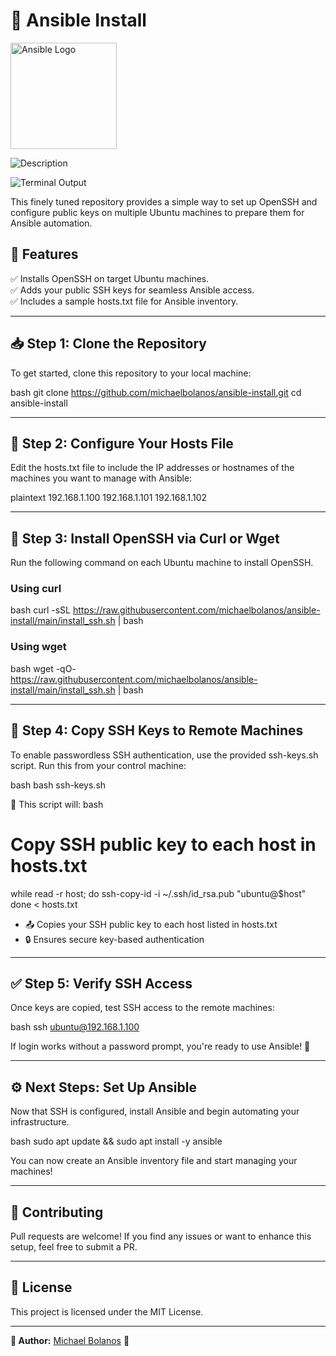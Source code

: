 # 🚀 Ansible Install

<img src="https://upload.wikimedia.org/wikipedia/commons/2/24/Ansible_logo.svg" alt="Ansible Logo" width="170px">

![Description](https://offthegridit.com/wp-content/uploads/2025/01/terminalgif.gif)

<img src="http://offthegridit.com/wp-content/uploads/2025/01/terminalgif.gif" alt="Terminal Output">

This finely tuned repository provides a simple way to set up OpenSSH and configure public keys on multiple Ubuntu machines to prepare them for Ansible automation.

## 🌟 Features
✅ Installs OpenSSH on target Ubuntu machines.  
✅ Adds your public SSH keys for seamless Ansible access.  
✅ Includes a sample hosts.txt file for Ansible inventory.  

---

## 📥 Step 1: Clone the Repository

To get started, clone this repository to your local machine:

bash
git clone https://github.com/michaelbolanos/ansible-install.git
cd ansible-install


---

## 📄 Step 2: Configure Your Hosts File

Edit the hosts.txt file to include the IP addresses or hostnames of the machines you want to manage with Ansible:

plaintext
192.168.1.100
192.168.1.101
192.168.1.102


---

## 🔧 Step 3: Install OpenSSH via Curl or Wget

Run the following command on each Ubuntu machine to install OpenSSH.

### Using curl
bash
curl -sSL https://raw.githubusercontent.com/michaelbolanos/ansible-install/main/install_ssh.sh | bash


### Using wget
bash
wget -qO- https://raw.githubusercontent.com/michaelbolanos/ansible-install/main/install_ssh.sh | bash


---

## 🔑 Step 4: Copy SSH Keys to Remote Machines

To enable passwordless SSH authentication, use the provided ssh-keys.sh script. Run this from your control machine:

bash
bash ssh-keys.sh


📌 This script will:
bash
# Copy SSH public key to each host in hosts.txt
while read -r host; do
    ssh-copy-id -i ~/.ssh/id_rsa.pub "ubuntu@$host"
done < hosts.txt

- 📤 Copies your SSH public key to each host listed in hosts.txt
- 🔒 Ensures secure key-based authentication

---

## ✅ Step 5: Verify SSH Access

Once keys are copied, test SSH access to the remote machines:

bash
ssh ubuntu@192.168.1.100


If login works without a password prompt, you're ready to use Ansible! 🎉

---

## ⚙️ Next Steps: Set Up Ansible

Now that SSH is configured, install Ansible and begin automating your infrastructure.

bash
sudo apt update && sudo apt install -y ansible


You can now create an Ansible inventory file and start managing your machines!

---

## 🤝 Contributing
Pull requests are welcome! If you find any issues or want to enhance this setup, feel free to submit a PR.

---

## 📜 License
This project is licensed under the MIT License.

---

**👤 Author:** [Michael Bolanos](https://github.com/michaelbolanos) 🚀
